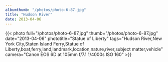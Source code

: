 ```yaml
---
albumthumb: "/photos/photo-6-87.jpg"
title: "Hudson River"
date: 2013-04-06
---
```

{{< photo full="/photos/photo-6-87.jpg" thumb="/photos/photo-6-87.jpg" date="2013-04-06" phototitle="Statue of Liberty" tags="Hudson River,New York City,Staten Island Ferry,Statue of Liberty,boat,ferry,land,landmark,location,nature,river,subject matter,vehicle" camera="Canon EOS 6D at 105mm f/7.1 1/4000s ISO 160" >}}
